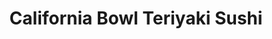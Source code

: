 ---
layout: place
title: California Bowl Teriyaki Sushi
permalink: /california/woodland-hills/california-bowl-teriyaki-sushi.html
stateAbbr: CA
stateName: California
cityName: Woodland Hills
seo:
  type: restaurant
  links: null
place_id: ChIJDeDExRycwoARGClxQFYnt7Q
photos:
  - name: >-
      places/ChIJDeDExRycwoARGClxQFYnt7Q/photos/AeeoHcIYNe3sO5iv26CKQ1CYwYRytkdWh9U-BMsKssKOmSzKZ1P6S6dftAlYnPUhDjr6Xkm1EOmPonsjzvI8YIxfy9wTo5kChHBr-mluJ4qczEADdIWseJPhsYyVUeAREjZx50QboXD3r5QB_KQ63Ri0Xm2g8TVqt_2lhUUChYVgSwTcHXiiTlch6hzn3yPt5mJ4v-2EMBGVy_ZWVd5z4o10H32lQQEbkeepeEpYJhuJA0TgT3lzARu8xxvQ816ZXS_QOR8wyJarSjBb3nzd-20ijB562V8ZQ6o-w-BCtnWgiPNN1qTJ35yfZnMtMe6NEjAm45jeXAJggXDWmh8_NvjgB22E1lI6jQ1UWGP5UFMJx9vMPInrIoXj24ZJi8UEs1Z7UjZ_KkcHULBHJ66RLkrd01_xUh5-FZQgf19t9VGvAlRA9w
    widthPx: 4032
    heightPx: 3024
    authorAttributions:
      - displayName: Chung Tang
        uri: https://maps.google.com/maps/contrib/108152902096642896263
        photoUri: >-
          https://lh3.googleusercontent.com/a/ACg8ocJcdJ4p6eT3ZOxT156MvdTxJ6OnlRYStskhjc5DLHhJ3xCIm5-i=s100-p-k-no-mo
    flagContentUri: >-
      https://www.google.com/local/imagery/report/?cb_client=maps_api_places.places_api&image_key=!1e10!2sCIHM0ogKEICAgICk8rGkQQ&hl=en-US
    googleMapsUri: >-
      https://www.google.com/maps/place//data=!3m4!1e2!3m2!1sCIHM0ogKEICAgICk8rGkQQ!2e10!4m2!3m1!1s0x80c29c1cc5c4e00d:0xb4b7275640712918
  - name: >-
      places/ChIJDeDExRycwoARGClxQFYnt7Q/photos/AeeoHcIAAHwp5XMeIrJibyCSfmwQzAwvCJzW1ZEucw4vnIEppLlxVXBW9Lu36h1BUmF9itKqcV_eBQRk21sLflwQdvSmvhMREFtfrOh_GcgnWiPZ-5qVCVbA_H4gpoAO8vwaM53xpHZrT6fOMNSXVtxoMblLctbL7UH-QAUsfR9GTGQfUcczvXomMUu4G2S6OO1l-bJgEDiroRUD_N8j1Y-bVwqROzK4ARNhxgS5_01odlbIkjzf9GzIm2cFq5MoN4n6bhEwPx97czHxpL6wwRnWHK-vvACC67d-on8whUwJ7pqKJS7q4jpE69G0rTIwpabBiNaa3kCGzcqH5RxJStfMr_DP0MER12ehVSyLHeaRvEs156tbfNk66a7XVm-lpiosvqY8NUI0mlXOFHmqc4mrg2E85WX37qD1ubrfFBlSNsiln-k
    widthPx: 4032
    heightPx: 1960
    authorAttributions:
      - displayName: Cristine Tablante
        uri: https://maps.google.com/maps/contrib/116255949316943964222
        photoUri: >-
          https://lh3.googleusercontent.com/a-/ALV-UjUX5FYF8vVNPf-2JJPh7jG-w5Gi3oteBWR7RG2m7sc6qhLjz6Y1=s100-p-k-no-mo
    flagContentUri: >-
      https://www.google.com/local/imagery/report/?cb_client=maps_api_places.places_api&image_key=!1e10!2sCIHM0ogKEICAgICkwZS59QE&hl=en-US
    googleMapsUri: >-
      https://www.google.com/maps/place//data=!3m4!1e2!3m2!1sCIHM0ogKEICAgICkwZS59QE!2e10!4m2!3m1!1s0x80c29c1cc5c4e00d:0xb4b7275640712918
  - name: >-
      places/ChIJDeDExRycwoARGClxQFYnt7Q/photos/AeeoHcJCW6IqE-rW3UqfAefDyKUY-tgHanoQBQmXANoCWab5Xe_Wma6HhyyGPqqkms9q2xQ72xW8AaUiZcYd1BN_tdKk7drFUbm6hfjXu1sRMabrggaW7kPWjCcx9PhgK4TBmLzkwGNsP_dch51WtDsf_FCnhGHsJJ3k4LSvD_PGlTp7e_RN9hTPeq00emmu6NxSPNW-GdhQzO3fyHWL0kIeeeHejuRX2E0OZGjhcxH3YeTam2fD5qYZaSdfZdjsAuV163u-yw17fnDI0Upt80Sb7Vu4koV5znp52Lq4b5nlBDndfpTJ8Kyc6WvpV2RrQ3KFfh7yhS37T7TAOVOe6R5KPEbKMMYoqqk29CwvJzLVwWSvuXxTZ67nqhgnmk0RgRrre3r5xAF2e8bU0pX3vFmqG0fj3B1fW1XvWidMDlPU7oPxMwI
    widthPx: 4000
    heightPx: 3000
    authorAttributions:
      - displayName: Mark Bundang
        uri: https://maps.google.com/maps/contrib/107946677021977775220
        photoUri: >-
          https://lh3.googleusercontent.com/a-/ALV-UjWMDEHh7g9U96avNpRnxSNMyNzY76YYbfV7pocaSpRQkuqyVBOI=s100-p-k-no-mo
    flagContentUri: >-
      https://www.google.com/local/imagery/report/?cb_client=maps_api_places.places_api&image_key=!1e10!2sCIHM0ogKEICAgICbq_OQhgE&hl=en-US
    googleMapsUri: >-
      https://www.google.com/maps/place//data=!3m4!1e2!3m2!1sCIHM0ogKEICAgICbq_OQhgE!2e10!4m2!3m1!1s0x80c29c1cc5c4e00d:0xb4b7275640712918
  - name: >-
      places/ChIJDeDExRycwoARGClxQFYnt7Q/photos/AeeoHcIWQvGMjMognJsNzXKGzeZuw_rS2gIX9tZYEKRgl6dXA0x6as9TtN7eQWk27Z6-4iDqQ3f-2E438EjcQph0E2tXl_bbsc352dA5AL_SAD8VSnWes7nwffQl9j3Nfp2VUG5vqtrYHJGbv4o9xgKRX0uhnJyMvb7bA7g5wa8UpvuJRh7zdml-i_fJtmw2FbnAt4PdcD9kdY4nLye6H7SF2hIZu4ekafBBT7ryNQs3B9Jr4JXXZGD0ifcTQ7k48n0znWwftI7W0U_DPq0XVHpGL88Hrc4rPKUpL1nXf217UO5J9fp1NxFec7kdTKKjRJ251lxr-KbBuvvm55jdIinUZsTj4V4EYnrLZZDkZtrHfdkgUY5Wb3oZVV0RRICl9MS0GayGMD3R-Ab3rwMO1hUyHpygWSi-tXQg0RvVP8dj4rR4WA
    widthPx: 3270
    heightPx: 2195
    authorAttributions:
      - displayName: Sean G. Rosenstock
        uri: https://maps.google.com/maps/contrib/114071906588000872343
        photoUri: >-
          https://lh3.googleusercontent.com/a-/ALV-UjXhQ3Ttrz8Dhs9kWRrL4wjhcO3G9QoNrbl0DF7lv6OvrSAtI69Isw=s100-p-k-no-mo
    flagContentUri: >-
      https://www.google.com/local/imagery/report/?cb_client=maps_api_places.places_api&image_key=!1e10!2sCIHM0ogKEICAgIDvrcnRdw&hl=en-US
    googleMapsUri: >-
      https://www.google.com/maps/place//data=!3m4!1e2!3m2!1sCIHM0ogKEICAgIDvrcnRdw!2e10!4m2!3m1!1s0x80c29c1cc5c4e00d:0xb4b7275640712918
  - name: >-
      places/ChIJDeDExRycwoARGClxQFYnt7Q/photos/AeeoHcJ6R9SyLd13N7dJ7D120UBC38DA8N0vXlux-efg_Hr8kD12nGmjn8Oanjbe5f8b-b2u9Ud_rZ3KP46-fz8Htgj1-OcNl60LlsZHUQ9Gen5z_Oeuhz81dN06lcnMzSEhK-32kjCPM5A8u-wPYOOhK2M2WGwymYhy3T2pAgfhxPV34OFFqCZcJ5d804j3cu-q3xm9hdfkzVCE-poJk9meAE7REUmepXRc_16NOf2NO6pytCAUYPFLe2udAduOsWT_RDONtsUmYjIFNXEcEYGy_rgGBlbxY3tnAe3E-F20w_2E8Tx7Itfh9v0Dg0KKfOM51EvpWLsTN0LHlasP7p2Z-IXjpfs46fyapFcTJQ7_vqhJmhD32vTh8tY-lkfrHbQaqEO8X8K_uGtMgL3lzs1f4MrNjWg03i7qNygo4IiHMfecH_Te
    widthPx: 3096
    heightPx: 4128
    authorAttributions:
      - displayName: Diana C
        uri: https://maps.google.com/maps/contrib/100170875675081994909
        photoUri: >-
          https://lh3.googleusercontent.com/a-/ALV-UjWq0hhMbxTApY82hlB3qq3ybMXlzLyfaBfSpDatDn9_AHLC-Nk=s100-p-k-no-mo
    flagContentUri: >-
      https://www.google.com/local/imagery/report/?cb_client=maps_api_places.places_api&image_key=!1e10!2sCIHM0ogKEICAgICy9v2Z-gE&hl=en-US
    googleMapsUri: >-
      https://www.google.com/maps/place//data=!3m4!1e2!3m2!1sCIHM0ogKEICAgICy9v2Z-gE!2e10!4m2!3m1!1s0x80c29c1cc5c4e00d:0xb4b7275640712918
  - name: >-
      places/ChIJDeDExRycwoARGClxQFYnt7Q/photos/AeeoHcLPBaWCcGyp83z5huu3h0x2cixe8nd6IAGOFYKAld8nys3oh6BysVmbFVR8H-q7WZlnL0YgfpaZkl9-ibAOMTztRAV36xQDbzv84C5tWJPlxUgr3HGiqusrcLdpvon-0LED4w4HNv3HOKIuFYianuoLj9yzm18Y5CXpp2-IUw6SXsFmzFJYV-bjXJo8-LktwdujtoiEiVxyNsPCoenrqKtSKzv_VZyIGXxdcRsjvCg6F-WGmgiVl-Rf1rawZuhzt_4JctCaruXRdTk8wy9heyHEQGPcFXaas9PUhuohDg8pXQE4eYv8_02KRZREW32YcEknXHjfn6ROmXv2QMWuVeG-wNKSaWDzpLjdZAjBfRdNtR6lqsOoRDw4-OXjSUIgDR3fSYUYdjNfupK2r-1FENBNYy64DMmb7VD-MTkoXVNreA
    widthPx: 4080
    heightPx: 3072
    authorAttributions:
      - displayName: Sean G. Rosenstock
        uri: https://maps.google.com/maps/contrib/114071906588000872343
        photoUri: >-
          https://lh3.googleusercontent.com/a-/ALV-UjXhQ3Ttrz8Dhs9kWRrL4wjhcO3G9QoNrbl0DF7lv6OvrSAtI69Isw=s100-p-k-no-mo
    flagContentUri: >-
      https://www.google.com/local/imagery/report/?cb_client=maps_api_places.places_api&image_key=!1e10!2sCIHM0ogKEICAgIDvrcnLHg&hl=en-US
    googleMapsUri: >-
      https://www.google.com/maps/place//data=!3m4!1e2!3m2!1sCIHM0ogKEICAgIDvrcnLHg!2e10!4m2!3m1!1s0x80c29c1cc5c4e00d:0xb4b7275640712918
  - name: >-
      places/ChIJDeDExRycwoARGClxQFYnt7Q/photos/AeeoHcLYQRDY3pwj7BnBBI21EJdQUQCTBD4ykrRWLpQ0J1fGXEj9h-09BlQURuF-J0Cvztbr_ZUL2oy2kCwz5ngzfwm8ye-C1tN-RATn-PjGcg1uP7TksP7yrQalCGK4r-clQDnGHXQJL-bDKDP9wDy0IleVWN9GMq2k-oV1nNBKTu1ZFuRtoIntDcPPAvPFVhGtmakfYoRGX8ybMBj710COJQ_TUsyLAJkZnjK4M7W2WAJ4o_ME36_EWKo_NgERQZokP8RG7ohwvenxgBC9lgPcO08vi1sc5D7y5JHB_zd3PRr58EBhSVib0QBwbpDDz-Sz9hO9-NlR8HfE0eK34EcZNHqGrIADAe9UziyULjndGkoQMqm6I0XUpV_f8oh7TRKIVLP6OCeSVzdI50UX_53brE7-DZN-QsVvEgnlsA_je0rujtT2
    widthPx: 4080
    heightPx: 3072
    authorAttributions:
      - displayName: Sean G. Rosenstock
        uri: https://maps.google.com/maps/contrib/114071906588000872343
        photoUri: >-
          https://lh3.googleusercontent.com/a-/ALV-UjXhQ3Ttrz8Dhs9kWRrL4wjhcO3G9QoNrbl0DF7lv6OvrSAtI69Isw=s100-p-k-no-mo
    flagContentUri: >-
      https://www.google.com/local/imagery/report/?cb_client=maps_api_places.places_api&image_key=!1e10!2sCIHM0ogKEICAgIDvrcmVmwE&hl=en-US
    googleMapsUri: >-
      https://www.google.com/maps/place//data=!3m4!1e2!3m2!1sCIHM0ogKEICAgIDvrcmVmwE!2e10!4m2!3m1!1s0x80c29c1cc5c4e00d:0xb4b7275640712918
  - name: >-
      places/ChIJDeDExRycwoARGClxQFYnt7Q/photos/AeeoHcJ2kuR8B7HJSQxJsYHReHFG668Pes-OZ9y0PanSFwSsHkFQFAbP-pAMoXb7J_kk10icgUBIi3aoS2t5gTj6ahqI3RAM1oK1M9Sp3NnWpm44PfGCJwwsq7HZaivVqfDT3LS5r4GvvOTOOAn99GN4_NQIskggiFVIcqa1JiS5RVBQirpAn2NtJ5W0NxW1cS19rUL5Q-t9JduWi1MtNznuANryLvBJc1C7irWXgbVIxFuimDIwGDzm4jpAus3bWyP0TGzVH_Hnbf1XT3PBXoLwDUn-ioL72SC-YfYeQ01lShkQ1ggnZuz-HVboQHj2CPTWnvOuwfoZjWrpiMAbhSbIYSFKFUBEsmcYmw0qlBtrQeFsRIDhiUfS9vL6zH1DO-hRb2PvyxSb5cle4CMN4ZVJ2kbR-UGUWCjfc6_nVxQvjn1GdA
    widthPx: 3264
    heightPx: 2448
    authorAttributions:
      - displayName: Gianinna Gomez
        uri: https://maps.google.com/maps/contrib/110895213313695856000
        photoUri: >-
          https://lh3.googleusercontent.com/a-/ALV-UjXbl_qqReS4UctgNZI8QAzhMIMmp9gw4mp5_S8iaf_o9lYQkPWGdw=s100-p-k-no-mo
    flagContentUri: >-
      https://www.google.com/local/imagery/report/?cb_client=maps_api_places.places_api&image_key=!1e10!2sCIHM0ogKEICAgIDf4sP8Gw&hl=en-US
    googleMapsUri: >-
      https://www.google.com/maps/place//data=!3m4!1e2!3m2!1sCIHM0ogKEICAgIDf4sP8Gw!2e10!4m2!3m1!1s0x80c29c1cc5c4e00d:0xb4b7275640712918
  - name: >-
      places/ChIJDeDExRycwoARGClxQFYnt7Q/photos/AeeoHcLMOTsWJnawN1KDSmpeOxo9NAbpv8TFWa3804v1kUfKFTKTa3phAe4W6zmgtXWeU5OAtnwM4xDDUbOVkfIBvh9J9fZVysrgkxjD4hxdv5r5zii9XrREW60-6OmAAGvNYMNr4xcB54hxjDfGyVGr31068f05SrflP9ANbMARRoumjnoJol48FTDB5XwbpWq7xCqZ8Q47fSJb0i3eHXUVt0m0-71jeWVqDJI1ufpDNmoujQubm-LeD9qL0F3zh8G0LVmZAXyqWGDZXCgyOoLzOu-aFhyiwOAXBgQmvw-Tsvj4zOeKEf-MkfElYKiXKDVw5SV0DgbO8lAeXowkXon02P9yypJzhkhd9oIidIb05MrlbiIblfnZuIUX5jVJn5a-pFCPcmIgXNkwxvNBgqE5k01jR3NUl7cB4vWPwajqAxCnJGU
    widthPx: 3264
    heightPx: 2448
    authorAttributions:
      - displayName: Gianinna Gomez
        uri: https://maps.google.com/maps/contrib/110895213313695856000
        photoUri: >-
          https://lh3.googleusercontent.com/a-/ALV-UjXbl_qqReS4UctgNZI8QAzhMIMmp9gw4mp5_S8iaf_o9lYQkPWGdw=s100-p-k-no-mo
    flagContentUri: >-
      https://www.google.com/local/imagery/report/?cb_client=maps_api_places.places_api&image_key=!1e10!2sCIHM0ogKEICAgIDf4sP86wE&hl=en-US
    googleMapsUri: >-
      https://www.google.com/maps/place//data=!3m4!1e2!3m2!1sCIHM0ogKEICAgIDf4sP86wE!2e10!4m2!3m1!1s0x80c29c1cc5c4e00d:0xb4b7275640712918
  - name: >-
      places/ChIJDeDExRycwoARGClxQFYnt7Q/photos/AeeoHcLUl-Kdikxyqoq1MrvmmzX1jzA8q91NhINEgxxxQ997uWurKafSDRA_hq4iku3E-duBv-0kQxuSaky1P1jR1rvaFP5_YMdCwrIK-YFR_dSTZynXhLuMWZLwrngG6hqm2CpbSLXpa356d4iPoqgQG8n9O9cyFjYrEZICYG3q3Z6huPUFu6BnCqB96XXTlWkw7wMg612qFAazSGnpFE3kMecre673czkJzSfgmd4GZxn21CowXggEGn1DrW6DefcV17TcuHzwWBnRMaiN8RciGLp_AG1kj7OaE98mGlwRRLF_faZ8X2paoSUAHhpoe5plMa_8_5_yCYNN08hRkgXhu1kkdGi1pvaxog6M8bUMu7iDgTQUfMdM061ohM3CLFM_pDcRQCK6-27bAp2iobNZNooDFVzKSfCKYwXbmXVNZFGwxQOx
    widthPx: 4032
    heightPx: 3024
    authorAttributions:
      - displayName: Chung Tang
        uri: https://maps.google.com/maps/contrib/108152902096642896263
        photoUri: >-
          https://lh3.googleusercontent.com/a/ACg8ocJcdJ4p6eT3ZOxT156MvdTxJ6OnlRYStskhjc5DLHhJ3xCIm5-i=s100-p-k-no-mo
    flagContentUri: >-
      https://www.google.com/local/imagery/report/?cb_client=maps_api_places.places_api&image_key=!1e10!2sCIHM0ogKEICAgICk8vbluwE&hl=en-US
    googleMapsUri: >-
      https://www.google.com/maps/place//data=!3m4!1e2!3m2!1sCIHM0ogKEICAgICk8vbluwE!2e10!4m2!3m1!1s0x80c29c1cc5c4e00d:0xb4b7275640712918
address: 21036 Victory Blvd, Woodland Hills, CA 91367, USA
street: 21036 Victory Blvd
city: Woodland Hills
state: CA
zip: '91367'
country: USA
neighborhood: Woodland Hills
latitude: '34.188065'
longitude: '-118.592252'
accessibility_options:
  wheelchairAccessibleParking: true
  wheelchairAccessibleEntrance: true
  wheelchairAccessibleRestroom: true
  wheelchairAccessibleSeating: true
business_status: OPERATIONAL
name: California Bowl Teriyaki Sushi
google_maps_links:
  directionsUri: >-
    https://www.google.com/maps/dir//''/data=!4m7!4m6!1m1!4e2!1m2!1m1!1s0x80c29c1cc5c4e00d:0xb4b7275640712918!3e0
  placeUri: https://maps.google.com/?cid=13021920098966907160
  writeAReviewUri: >-
    https://www.google.com/maps/place//data=!4m3!3m2!1s0x80c29c1cc5c4e00d:0xb4b7275640712918!12e1
  reviewsUri: >-
    https://www.google.com/maps/place//data=!4m4!3m3!1s0x80c29c1cc5c4e00d:0xb4b7275640712918!9m1!1b1
  photosUri: >-
    https://www.google.com/maps/place//data=!4m3!3m2!1s0x80c29c1cc5c4e00d:0xb4b7275640712918!10e5
primary_type: Japanese Restaurant
opening_hours:
  regular: null
  current: null
secondary_opening_hours:
  regular:
    weekdayDescriptions: null
    type: null
  current:
    weekdayDescriptions: null
    type: null
phone: null
price_level: null
price_range: null
rating: null
rating_count: 0
website: null
description: >-
  Discover California Bowl Teriyaki Sushi in Woodland Hills, CA$$$Nestled in the
  heart of Woodland Hills, CA, California Bowl Teriyaki Sushi stands out as a
  welcoming spot for Japanese dining enthusiasts seeking fresh flavors and
  casual vibes. This eatery specializes in classic Japanese staples like
  teriyaki bowls, sushi rolls, and tempura, all prepared with a focus on quality
  ingredients that highlight authentic tastes. With its accessible features,
  including wheelchair-friendly parking and seating, it's an inclusive choice
  for anyone exploring sushi restaurants in the area. The inviting atmosphere,
  captured in vibrant photos of colorful dishes, makes it a go-to destination
  for those searching for reliable sushi spots near you, blending simplicity
  with satisfying meals that keep locals coming back.
generative_summary: >-
  Discover California Bowl Teriyaki Sushi in Woodland Hills, CA$$$Nestled in the
  heart of Woodland Hills, CA, California Bowl Teriyaki Sushi stands out as a
  welcoming spot for Japanese dining enthusiasts seeking fresh flavors and
  casual vibes. This eatery specializes in classic Japanese staples like
  teriyaki bowls, sushi rolls, and tempura, all prepared with a focus on quality
  ingredients that highlight authentic tastes. With its accessible features,
  including wheelchair-friendly parking and seating, it's an inclusive choice
  for anyone exploring sushi restaurants in the area. The inviting atmosphere,
  captured in vibrant photos of colorful dishes, makes it a go-to destination
  for those searching for reliable sushi spots near you, blending simplicity
  with satisfying meals that keep locals coming back.
generative_disclosure: Summarized by AI using the Grok-3-Mini model.
reviews: null
review_summary: >-
  What Visitors Are Buzzing About$$$Folks checking out sushi places in Woodland
  Hills often rave about the fresh, well-prepared rolls and bowls that hit the
  spot without breaking the bank, making it a solid pick for everyday cravings.
  Many appreciate the straightforward menu that delivers on classic Japanese
  flavors, with comments highlighting the tasty teriyaki and tempura as standout
  favorites for a quick, satisfying meal. While some note it's a laid-back spot
  ideal for families or casual meetups, others mention the efficient service
  adds to the overall enjoyable experience, even if it's not overly fancy.
  Overall, it seems like a dependable choice for anyone hunting for top-rated
  sushi near me, with positive vibes dominating the feedback despite the
  occasional wait during peak hours.
review_disclosure: Summarized by AI using the Grok-3-Mini model.
parking_options: null
payment_options: null
allow_dogs: null
curbside_pickup: null
delivery: null
dine_in: null
good_for_children: null
good_for_groups: null
good_for_sports: null
live_music: null
menu_for_children: null
outdoor_seating: null
reservable: null
restroom: null
serves_beer: null
serves_breakfast: null
serves_brunch: null
serves_cocktails: null
serves_coffee: null
serves_dinner: null
serves_dessert: null
serves_lunch: null
serves_vegetarian_food: null
serves_wine: null
takeout: null
update_category: pro
places_description: null

---